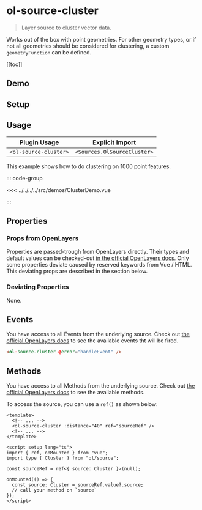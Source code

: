 # ol-source-cluster

> Layer source to cluster vector data.

Works out of the box with point geometries.
For other geometry types, or if not all geometries should be considered for clustering, a custom `geometryFunction` can be defined.

[[toc]]

## Demo

<script setup>
import ClusterDemo from "@demos/ClusterDemo.vue"
</script>

<ClientOnly>
<ClusterDemo />
</ClientOnly>

## Setup

<!--@include: ../../sources.plugin.md-->

## Usage

| Plugin Usage          |       Explicit Import       |
|-----------------------|:---------------------------:|
| `<ol-source-cluster>` | `<Sources.OlSourceCluster>` |

This example shows how to do clustering on 1000 point features.

::: code-group

<<< ../../../../src/demos/ClusterDemo.vue

:::

## Properties

### Props from OpenLayers

Properties are passed-trough from OpenLayers directly.
Their types and default values can be checked-out [in the official OpenLayers docs](https://openlayers.org/en/latest/apidoc/module-ol_source_Cluster-Cluster.html).
Only some properties deviate caused by reserved keywords from Vue / HTML.
This deviating props are described in the section below.

### Deviating Properties

None.

## Events

You have access to all Events from the underlying source.
Check out [the official OpenLayers docs](https://openlayers.org/en/latest/apidoc/module-ol_source_Cluster-Cluster.html) to see the available events tht will be fired.

```html
<ol-source-cluster @error="handleEvent" />
```

## Methods

You have access to all Methods from the underlying source.
Check out [the official OpenLayers docs](https://openlayers.org/en/latest/apidoc/module-ol_source_Cluster-Cluster.html) to see the available methods.

To access the source, you can use a `ref()` as shown below:

```vue
<template>
  <!-- ... -->
  <ol-source-cluster :distance="40" ref="sourceRef" />
  <!-- ... -->
</template>

<script setup lang="ts">
import { ref, onMounted } from "vue";
import type { Cluster } from "ol/source";

const sourceRef = ref<{ source: Cluster }>(null);

onMounted(() => {
  const source: Cluster = sourceRef.value?.source;
  // call your method on `source`
});
</script>
```
